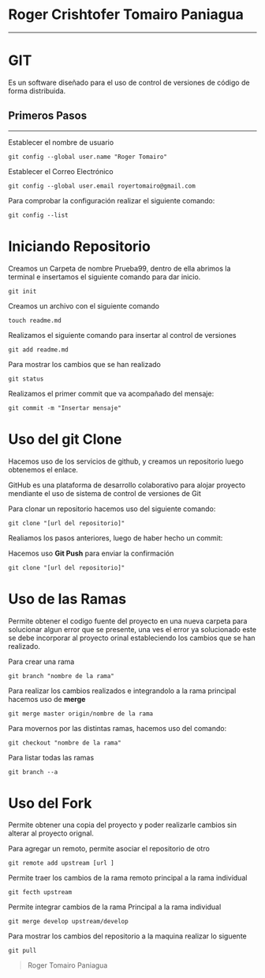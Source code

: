 # Roger Crishtofer Tomairo Paniagua
___

# GIT 
Es un software diseñado para el uso de control de versiones de código de forma distribuida.
## Primeros Pasos
___

Establecer el nombre de usuario

```
git config --global user.name "Roger Tomairo"
```
Establecer el Correo Electrónico

```
git config --global user.email royertomairo@gmail.com
```
Para comprobar la configuración realizar el siguiente comando:

```
git config --list
```
# Iniciando Repositorio

Creamos un Carpeta de nombre Prueba99, dentro de ella abrimos
la terminal e insertamos el siguiente comando para dar inicio.

```
git init
```
Creamos un archivo con el siguiente comando

```
touch readme.md
```
Realizamos el siguiente comando para insertar al control de versiones
```
git add readme.md
```

Para mostrar los cambios que se han realizado

```
git status
```

Realizamos el primer commit que va acompañado del mensaje:

```
git commit -m "Insertar mensaje"
```

# Uso del git Clone
Hacemos uso de los servicios de github, y creamos un repositorio luego obtenemos el enlace.

GitHub es una plataforma de desarrollo colaborativo para alojar proyecto mendiante el uso de sistema de control de versiones de Git

Para clonar un repositorio hacemos uso del siguiente comando:

```
git clone "[url del repositorio]"
```

Realiamos los pasos anteriores, luego de haber hecho un commit:

Hacemos uso **Git Push** para enviar la confirmación

```
git clone "[url del repositorio]"
```

# Uso de las Ramas

Permite obtener el codigo fuente del proyecto en una nueva carpeta para solucionar algun error que se presente, una ves el error ya solucionado este se debe incorporar al proyecto orinal estableciendo los cambios que se han realizado.

Para crear una rama

```
git branch "nombre de la rama"
```
Para realizar los cambios realizados e integrandolo a la rama principal hacemos uso de **merge**

```
git merge master origin/nombre de la rama
```

Para movernos por las distintas ramas, hacemos uso del comando:

```
git checkout "nombre de la rama"
```
Para listar todas las ramas

```
git branch --a
```

# Uso del Fork
Permite obtener una copia del proyecto y poder realizarle cambios
sin alterar al proyecto orignal.

Para agregar un remoto, permite asociar el repositorio de otro
```
git remote add upstream [url ]
```

Permite traer los cambios de la rama remoto principal a la rama individual

```
git fecth upstream
```

Permite integrar cambios de la rama Principal a la rama individual 

```
git merge develop upstream/develop
```

Para mostrar los cambios del repositorio a la maquina realizar lo siguente

```
git pull
```

> Roger Tomairo Paniagua
